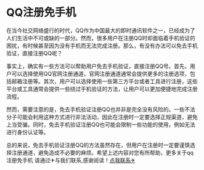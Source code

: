 # QQ注册免手机

在当今社交网络盛行的时代，QQ作为中国最大的即时通讯软件之一，已经成为了人们生活中不可或缺的一部分。然而，很多用户在注册QQ时却面临着手机验证的困扰，有时候甚至因为没有手机而无法完成注册。那么，有没有办法可以免去手机验证，直接注册QQ呢？

事实上，确实有一些方法可以帮助用户免去手机验证，直接注册QQ号。首先，用户可以选择使用QQ官网注册通道，官网注册通道通常会提供更多的注册选项，包括邮箱注册等。其次，用户可以选择使用一些第三方平台或者工具进行注册，这些平台或工具通常会提供一些绕过手机验证的方法，让用户可以更加便捷地完成注册流程。

然而，需要注意的是，免去手机验证注册QQ也并非是完全没有风险的。一些不法分子可能会利用这种方式进行非法活动，因此在注册时一定要选择正规渠道，避免上当受骗。同时，免去手机验证注册QQ也可能会限制一些功能的使用，例如无法进行身份认证等。

总的来说，免去手机验证注册QQ的方法虽然存在，但用户在注册时一定要谨慎选择注册通道，避免造成不必要的麻烦。希望上述内容对您有所帮助，更多关于qq注册免手机 请通过✈与我们联系,感谢阅读！[点我联系✈](https://img.G208.com)